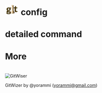 # ![GitWiser](../../resources/images/GitWiser-logo-smaller.png) config

# detailed command

# More

#
![GitWiser](../../resources/images/GitWiser-logo.png)

GitWizer by @yorammi (yorammi@gmail.com)
